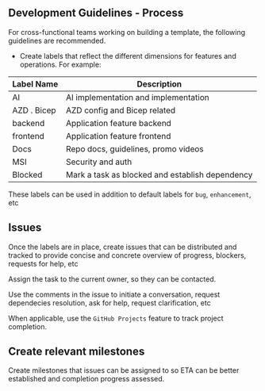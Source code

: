 ## Development Guidelines - Process

For cross-functional teams working on building a template, the following guidelines are recommended.

- Create labels that reflect the different dimensions for features and operations. For example:

| Label Name | Description                          |
| ---------- | ------------------------------------ |
| AI         | AI implementation and implementation |
| AZD . Bicep| AZD config and Bicep related         |
| backend    | Application feature backend          |
| frontend   | Application feature frontend         |
| Docs       | Repo docs, guidelines, promo videos  |
| MSI        | Security and auth                    |
| Blocked    | Mark a task as blocked and establish dependency |

These labels can be used in addition to default labels for `bug`, `enhancement`, etc


## Issues

Once the labels are in place, create issues that can be distributed and tracked to provide concise and concrete overview of progress, blockers, requests for help, etc

Assign the task to the current owner, so they can be contacted.

Use the comments in the issue to initiate a conversation, request dependecies resolution, ask for help, request clarification, etc

When applicable, use the `GitHub Projects` feature to track project completion.

## Create relevant milestones

Create milestones that issues can be assigned to so ETA can be better established and completion progress assessed.